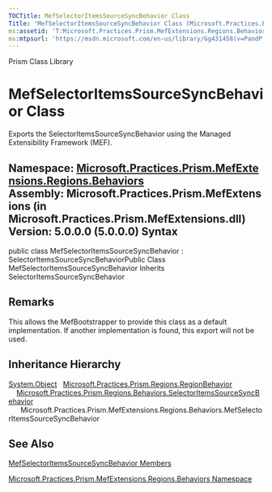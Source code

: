 ```yaml
---
TOCTitle: MefSelectorItemsSourceSyncBehavior Class
Title: 'MefSelectorItemsSourceSyncBehavior Class (Microsoft.Practices.Prism.MefExtensions.Regions.Behaviors)'
ms:assetid: 'T:Microsoft.Practices.Prism.MefExtensions.Regions.Behaviors.MefSelectorItemsSourceSyncBehavior'
ms:mtpsurl: 'https://msdn.microsoft.com/en-us/library/Gg431458(v=PandP.50)'
---
```


Prism Class Library

MefSelectorItemsSourceSyncBehavior Class
========================================

Exports the SelectorItemsSourceSyncBehavior using the Managed Extensibility Framework (MEF).

**Namespace:** [Microsoft.Practices.Prism.MefExtensions.Regions.Behaviors](https://msdn.microsoft.com/n:microsoft.practices.prism.mefextensions.regions.behaviors)
**Assembly:** Microsoft.Practices.Prism.MefExtensions (in Microsoft.Practices.Prism.MefExtensions.dll) Version: 5.0.0.0 (5.0.0.0)
Syntax
------

<span id="syntaxToggle"></span>public class MefSelectorItemsSourceSyncBehavior : SelectorItemsSourceSyncBehaviorPublic Class MefSelectorItemsSourceSyncBehavior Inherits SelectorItemsSourceSyncBehavior

Remarks
-------

<span id="remarksToggle"></span> This allows the MefBootstrapper to provide this class as a default implementation. If another implementation is found, this export will not be used.

Inheritance Hierarchy
---------------------

<span id="familyToggle"></span>[System.Object](http://msdn2.microsoft.com/en-us/library/e5kfa45b)
  [Microsoft.Practices.Prism.Regions.RegionBehavior](https://msdn.microsoft.com/t:microsoft.practices.prism.regions.regionbehavior)
    [Microsoft.Practices.Prism.Regions.Behaviors.SelectorItemsSourceSyncBehavior](https://msdn.microsoft.com/t:microsoft.practices.prism.regions.behaviors.selectoritemssourcesyncbehavior)
      Microsoft.Practices.Prism.MefExtensions.Regions.Behaviors.MefSelectorItemsSourceSyncBehavior

See Also
--------

<span id="seeAlsoToggle"></span>
[MefSelectorItemsSourceSyncBehavior Members](https://msdn.microsoft.com/allmembers.t:microsoft.practices.prism.mefextensions.regions.behaviors.mefselectoritemssourcesyncbehavior)

[Microsoft.Practices.Prism.MefExtensions.Regions.Behaviors Namespace](https://msdn.microsoft.com/n:microsoft.practices.prism.mefextensions.regions.behaviors)
